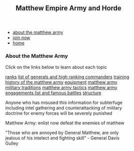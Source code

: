 <html lang="en">
<head>
<title>MatthewArmy.com</title>
<meta charset="utf-8">
<meta name="viewport" content="width=device-width, initial-scale=1">
<style>
* {
  box-sizing: border-box;
}

body {
  font-family: Arial, Helvetica, sans-serif;
}

header {
  background-color: green;
  padding: 30px;
  text-align: center;
  font-size: 35px;
  color: white;
}

nav {
  float: left;
  width: 30%;
  height: 300px;
  background: tan;
  padding: 20px;
}

nav ul {
  list-style-type: none;
  padding: 0;
}

article {
  float: left;
  padding: 20px;
  width: 70%;
  background-color: #f1f1f1;
  height: 300px;
}

section:after {
  content: "";
  display: table;
  clear: both;
}

footer {
  background-color: black;
  padding: 10px;
  text-align: center;
  color: white;
}

@media (max-width: 600px) {
  nav, article {
    width: 100%;
    height: auto;
  }
}
</style>
</head>
<body>
<header>
  <h2>Matthew Empire Army and Horde</h2>
</header>

<section>
  <nav>
    <ul>
      <li><a href="https://matthewcordero6666.github.io/MatthewArmy.com/about">about the matthew army</a></li>
      <li><a href="https://matthewcordero6666.github.io/MatthewArmy.com/join_now">join now</a></li>
      <li><a href="https://matthewcordero6666.github.io/MatthewArmy.com/">home</a></li>
    </ul>
  </nav>
  
  <article>
    <h1>About the Matthew Army</h1>
    <p>Click on the links below to learn about each topic</p>
    <a href="https://matthewcordero6666.github.io/MatthewArmy.com/about/ranks">ranks</a>
    <a href="https://matthewcordero6666.github.io/MatthewArmy.com/about/commanders">list of generals and high ranking commanders</a>
    <a href="https://matthewcordero6666.github.io/MatthewArmy.com/about/training">training</a>
    <a href="https://matthewcordero6666.github.io/MatthewArmy.com/about/history">history of the matthew army</a>
    <a href="https://matthewcordero6666.github.io/MatthewArmy.com/about/equipment">equipment</a>
    <a href="https://matthewcordero6666.github.io/MatthewArmy.com/about/traditions">matthew army military traditions</a>
    <a href="https://matthewcordero6666.github.io/MatthewArmy.com/about/doctrine">matthew army tactics</a>
    <a href="https://matthewcordero6666.github.io/MatthewArmy.com/about/wars">matthew army engagements list and famous battles</a>
    <a href="https://matthewcordero6666.github.io/MatthewArmy.com/about/organization">structure</a>
    <p>Anyone who has misused this information for subterfuge including intel gathering and counterattacking of military doctrine for enemy forces will be severely punished</p>
  </article>
</section>

<footer>
  <p>Matthew Army: enlist now defeat the enemies of matthew</p>
  <p>"Those who are annoyed by General Matthew, are only jealous of his intelect and fighting skill" - General Davis Gulley</p>
</footer>

</body>
</html>
